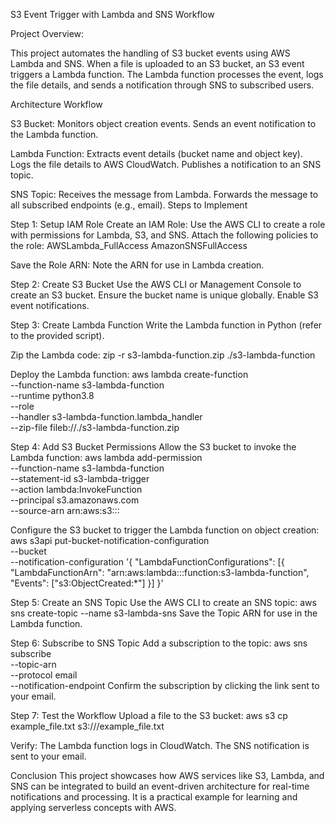 S3 Event Trigger with Lambda and SNS Workflow

Project Overview:

This project automates the handling of S3 bucket events using AWS Lambda and SNS. When a file is uploaded to an S3 bucket, an S3 event triggers a Lambda function. The Lambda function processes the event, logs the file details, and sends a notification through SNS to subscribed users.

Architecture Workflow

S3 Bucket:
Monitors object creation events.
Sends an event notification to the Lambda function.

Lambda Function:
Extracts event details (bucket name and object key).
Logs the file details to AWS CloudWatch.
Publishes a notification to an SNS topic.

SNS Topic:
Receives the message from Lambda.
Forwards the message to all subscribed endpoints (e.g., email).
Steps to Implement

Step 1: Setup IAM Role
Create an IAM Role:
Use the AWS CLI to create a role with permissions for Lambda, S3, and SNS.
Attach the following policies to the role:
AWSLambda_FullAccess
AmazonSNSFullAccess

Save the Role ARN:
Note the ARN for use in Lambda creation.

Step 2: Create S3 Bucket
Use the AWS CLI or Management Console to create an S3 bucket.
Ensure the bucket name is unique globally.
Enable S3 event notifications.

Step 3: Create Lambda Function
Write the Lambda function in Python (refer to the provided script).

Zip the Lambda code:
zip -r s3-lambda-function.zip ./s3-lambda-function

Deploy the Lambda function:
aws lambda create-function \
  --function-name s3-lambda-function \
  --runtime python3.8 \
  --role <role-arn> \
  --handler s3-lambda-function.lambda_handler \
  --zip-file fileb://./s3-lambda-function.zip

Step 4: Add S3 Bucket Permissions
Allow the S3 bucket to invoke the Lambda function:
aws lambda add-permission \
  --function-name s3-lambda-function \
  --statement-id s3-lambda-trigger \
  --action lambda:InvokeFunction \
  --principal s3.amazonaws.com \
  --source-arn arn:aws:s3:::<bucket-name>

Configure the S3 bucket to trigger the Lambda function on object creation:
aws s3api put-bucket-notification-configuration \
  --bucket <bucket-name> \
  --notification-configuration '{
    "LambdaFunctionConfigurations": [{
        "LambdaFunctionArn": "arn:aws:lambda:<region>:<account-id>:function:s3-lambda-function",
        "Events": ["s3:ObjectCreated:*"]
    }]
  }'

Step 5: Create an SNS Topic
Use the AWS CLI to create an SNS topic:
aws sns create-topic --name s3-lambda-sns
Save the Topic ARN for use in the Lambda function.

Step 6: Subscribe to SNS Topic
Add a subscription to the topic:
aws sns subscribe \
  --topic-arn <topic-arn> \
  --protocol email \
  --notification-endpoint <your-email>
Confirm the subscription by clicking the link sent to your email.

Step 7: Test the Workflow
Upload a file to the S3 bucket:
aws s3 cp example_file.txt s3://<bucket-name>/example_file.txt

Verify:
The Lambda function logs in CloudWatch.
The SNS notification is sent to your email.

Conclusion
This project showcases how AWS services like S3, Lambda, and SNS can be integrated to build an event-driven architecture for real-time notifications and processing. It is a practical example for learning and applying serverless concepts with AWS.
